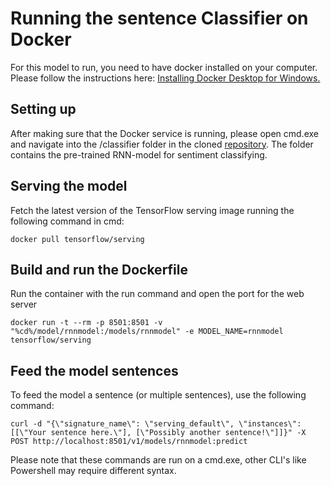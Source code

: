# Running the sentence Classifier on Docker
For this model to run, you need to have docker installed on your computer. 
 Please follow the instructions here: [Installing Docker Desktop for Windows.](https://docs.docker.com/docker-for-windows/install/)

## Setting up
 After making sure that the Docker service is running, please open cmd.exe and navigate into the /classifier folder in the cloned [repository](https://www.github.com/aaposyvanen/emodim). The folder contains the pre-trained RNN-model for sentiment classifying. 

## Serving the model
Fetch the latest version of the TensorFlow serving image running the following command in cmd: 
```
docker pull tensorflow/serving
```

## Build and run the Dockerfile
Run the container with the run command and open the port for the web server
```
docker run -t --rm -p 8501:8501 -v "%cd%/model/rnnmodel:/models/rnnmodel" -e MODEL_NAME=rnnmodel tensorflow/serving
```

## Feed the model sentences
To feed the model a sentence (or multiple sentences), use the following command:
```
curl -d "{\"signature_name\": \"serving_default\", \"instances\": [[\"Your sentence here.\"], [\"Possibly another sentence!\"]]}" -X POST http://localhost:8501/v1/models/rnnmodel:predict
```
Please note that these commands are run on a cmd.exe, other CLI's like Powershell may require different syntax.

